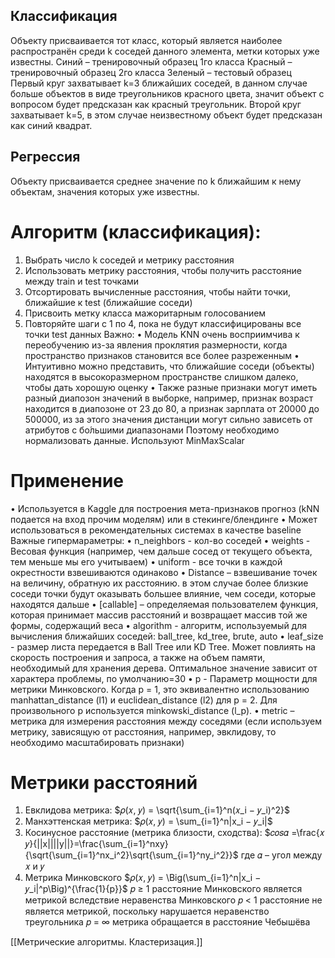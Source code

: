 ## Классификация

Объекту присваивается тот класс, который является наиболее распространён среди k соседей данного элемента, метки которых уже известны.
Синий – тренировочный образец 1го класса
Красный – тренировочный образец 2го класса
Зеленый – тестовый образец
Первый круг захватывает k=3 ближайших соседей, в данном случае больше объектов в виде треугольников красного цвета, значит объект с вопросом будет предсказан как красный треугольник. Второй круг захватывает k=5, в этом случае неизвестному объект будет предсказан как синий квадрат.
## Регрессия

Объекту присваивается среднее значение по k ближайшим к нему объектам, значения
которых уже известны.


# Алгоритм (классификация):
1. Выбрать число k соседей и метрику расстояния
2. Использовать метрику расстояния, чтобы получить расстояние между train и test точками
3. Отсортировать вычисленные расстояния, чтобы найти точки, ближайшие к test (ближайшие соседи)
4. Присвоить метку класса мажоритарным голосованием
5. Повторяйте шаги с 1 по 4, пока не будут классифицированы все точки test данных
Важно:
• Модель KNN очень восприимчива к переобучению из-за явления проклятия размерности, когда пространство признаков становится все более разреженным
• Интуитивно можно представить, что ближайшие соседи (объекты) находятся в высокоразмерном пространстве слишком далеко, чтобы дать хорошую оценку
• Также разные признаки могут иметь разный диапозон значений в выборке, например, признак возраст находится в диапозоне от 23 до 80, а признак зарплата от 20000 до 500000, из за этого значения дистанции могут сильно зависеть от атрибутов с бо́льшими диапазонами
Поэтому необходимо нормализовать данные. Используют MinMaxScalar

# Применение

• Используется в Kaggle для построения мета-признаков прогноз (kNN подается на вход прочим моделям) или в стекинге/блендинге
• Может использоваться в рекомендательных системах в качестве baseline
Важные гипермараметры:
• n_neighbors - кол-во соседей
• weights - Весовая функция (например, чем дальше сосед от текущего объекта, тем меньше мы его учитываем)
• uniform - все точки в каждой окрестности взвешиваются одинаково
• Distance – взвешивание точек на величину, обратную их расстоянию. в этом случае более близкие соседи точки будут оказывать большее влияние, чем соседи, которые находятся дальше
• [callable] – определяемая пользователем функция, которая принимает массив расстояний и возвращает массив той же формы, содержащий веса
• algorithm - алгоритм, используемый для вычисления ближайших соседей: ball_tree, kd_tree, brute, auto
• leaf_size - размер листа передается в Ball Tree или KD Tree. Может повлиять на скорость построения и запроса, а также на объем памяти, необходимый для хранения дерева. Оптимальное значение зависит от характера проблемы, по умолчанию=30
• p - Параметр мощности для метрики Минковского. Когда p = 1, это эквивалентно использованию manhattan_distance (l1) и euclidean_distance (l2) для p = 2. Для произвольного p используется minkowski_distance (l_p).
• metric – метрика для измерения расстояния между соседями (если используем метрику, зависящую от расстояния, например, эвклидову, то необходимо масштабировать признаки)

# Метрики расстояний

1) Евклидова метрика:
$𝜌(𝑥, 𝑦) = \sqrt{\sum_{i=1}^n(𝑥_i − 𝑦_i)^2}$
2) Манхэттенская метрика:
$𝜌(𝑥, 𝑦) = \sum_{i=1}^n|x_i − 𝑦_i|$
3) Косинусное расстояние (метрика близости, сходства):
$𝑐𝑜𝑠𝛼 =\frac{𝑥 𝑦}{||x||||y||}=\frac{\sum_{i=1}^nxy}{\sqrt{\sum_{i=1}^nx_i^2}\sqrt{\sum_{i=1}^ny_i^2}}$
где 𝛼 – угол между 𝑥 и 𝑦
4) Метрика Минковского
$𝜌(𝑥, 𝑦) = \Big(\sum_{i=1}^n|x_i − 𝑦_i|^p\Big)^{\frac{1}{p}}$
𝑝 ≥ 1 расстояние Минковского является метрикой вследствие неравенства Минковского
𝑝 < 1 расстояние не является метрикой, поскольку нарушается неравенство треугольника
𝑝 = ∞ метрика обращается в расстояние Чебышёва

[[Метрические алгоритмы. Кластеризация.]]